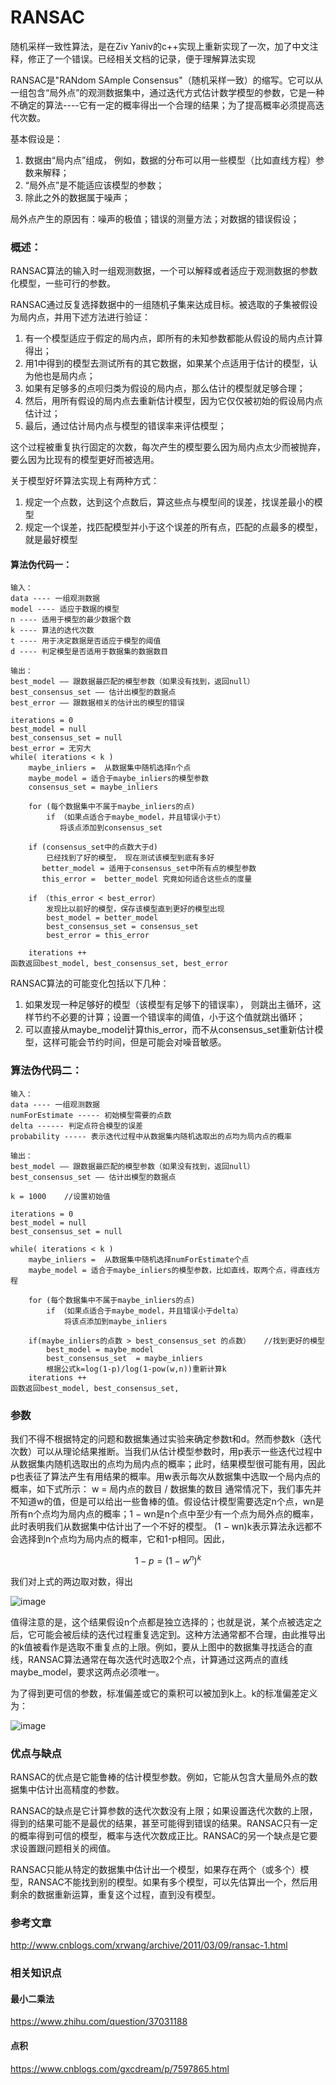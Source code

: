 # RANSAC
随机采样一致性算法，是在Ziv Yaniv的c++实现上重新实现了一次，加了中文注释，修正了一个错误。已经相关文档的记录，便于理解算法实现

RANSAC是"RANdom SAmple Consensus"（随机采样一致）的缩写。它可以从一组包含“局外点”的观测数据集中，通过迭代方式估计数学模型的参数，它是一种不确定的算法----它有一定的概率得出一个合理的结果；为了提高概率必须提高迭代次数。

基本假设是：
1. 数据由“局内点”组成， 例如，数据的分布可以用一些模型（比如直线方程）参数来解释；
2. “局外点”是不能适应该模型的参数；
3. 除此之外的数据属于噪声；

局外点产生的原因有：噪声的极值；错误的测量方法；对数据的错误假设；

### 概述：
RANSAC算法的输入时一组观测数据，一个可以解释或者适应于观测数据的参数化模型，一些可行的参数。

RANSAC通过反复选择数据中的一组随机子集来达成目标。被选取的子集被假设为局内点，并用下述方法进行验证：

1. 有一个模型适应于假定的局内点，即所有的未知参数都能从假设的局内点计算得出；
2. 用1中得到的模型去测试所有的其它数据，如果某个点适用于估计的模型，认为他也是局内点；
3. 如果有足够多的点呗归类为假设的局内点，那么估计的模型就足够合理；
4. 然后，用所有假设的局内点去重新估计模型，因为它仅仅被初始的假设局内点估计过；
5. 最后，通过估计局内点与模型的错误率来评估模型；

这个过程被重复执行固定的次数，每次产生的模型要么因为局内点太少而被抛弃，要么因为比现有的模型更好而被选用。

关于模型好坏算法实现上有两种方式：
1. 规定一个点数，达到这个点数后，算这些点与模型间的误差，找误差最小的模型
2. 规定一个误差，找匹配模型并小于这个误差的所有点，匹配的点最多的模型，就是最好模型
 
#### 算法伪代码一：

```
输入：
data ---- 一组观测数据
model ---- 适应于数据的模型
n ---- 适用于模型的最少数据个数
k ---- 算法的迭代次数
t ---- 用于决定数据是否适应于模型的阈值
d ---- 判定模型是否适用于数据集的数据数目

输出：
best_model —— 跟数据最匹配的模型参数（如果没有找到，返回null）
best_consensus_set —— 估计出模型的数据点
best_error —— 跟数据相关的估计出的模型的错误

iterations = 0
best_model = null
best_consensus_set = null
best_error = 无穷大
while( iterations < k )
    maybe_inliers =  从数据集中随机选择n个点
    maybe_model = 适合于maybe_inliers的模型参数
    consensus_set = maybe_inliers

    for (每个数据集中不属于maybe_inliers的点)
        if （如果点适合于maybe_model，并且错误小于t）
           将该点添加到consensus_set

    if (consensus_set中的点数大于d)
        已经找到了好的模型， 现在测试该模型到底有多好
       better_model = 适用于consensus_set中所有点的模型参数
       this_error =  better_model 究竟如何适合这些点的度量
    
    if （this_error < best_error）
        发现比以前好的模型，保存该模型直到更好的模型出现
        best_model = better_model
        best_consensus_set = consensus_set
        best_error = this_error

    iterations ++
函数返回best_model, best_consensus_set, best_error
```
RANSAC算法的可能变化包括以下几种：
1. 如果发现一种足够好的模型（该模型有足够下的错误率）， 则跳出主循环，这样节约不必要的计算；设置一个错误率的阈值，小于这个值就跳出循环；
2. 可以直接从maybe_model计算this_error，而不从consensus_set重新估计模型，这样可能会节约时间，但是可能会对噪音敏感。


### 算法伪代码二：

```
输入：
data ---- 一组观测数据
numForEstimate ----- 初始模型需要的点数
delta ------ 判定点符合模型的误差
probability ----- 表示迭代过程中从数据集内随机选取出的点均为局内点的概率

输出：
best_model —— 跟数据最匹配的模型参数（如果没有找到，返回null）
best_consensus_set —— 估计出模型的数据点

k = 1000	//设置初始值

iterations = 0
best_model = null
best_consensus_set = null

while( iterations < k )
    maybe_inliers =  从数据集中随机选择numForEstimate个点
    maybe_model = 适合于maybe_inliers的模型参数，比如直线，取两个点，得直线方程

    for (每个数据集中不属于maybe_inliers的点)
        if （如果点适合于maybe_model，并且错误小于delta）
            将该点添加到maybe_inliers

    if(maybe_inliers的点数 > best_consensus_set 的点数）	//找到更好的模型
        best_model = maybe_model
        best_consensus_set  = maybe_inliers
        根据公式k=log(1-p)/log(1-pow(w,n))重新计算k
    iterations ++
函数返回best_model, best_consensus_set,
```




### 参数
我们不得不根据特定的问题和数据集通过实验来确定参数t和d。然而参数k（迭代次数）可以从理论结果推断。当我们从估计模型参数时，用p表示一些迭代过程中从数据集内随机选取出的点均为局内点的概率；此时，结果模型很可能有用，因此p也表征了算法产生有用结果的概率。用w表示每次从数据集中选取一个局内点的概率，如下式所示：
    w = 局内点的数目 / 数据集的数目
通常情况下，我们事先并不知道w的值，但是可以给出一些鲁棒的值。假设估计模型需要选定n个点，wn是所有n个点均为局内点的概率；1 − wn是n个点中至少有一个点为局外点的概率，此时表明我们从数据集中估计出了一个不好的模型。 (1 − wn)k表示算法永远都不会选择到n个点均为局内点的概率，它和1-p相同。因此，

```math
1-p=(1 - w^n)^k
```

我们对上式的两边取对数，得出

![image](https://pic002.cnblogs.com/images/2011/21602/2011030818233619.png)
    
值得注意的是，这个结果假设n个点都是独立选择的；也就是说，某个点被选定之后，它可能会被后续的迭代过程重复选定到。这种方法通常都不合理，由此推导出的k值被看作是选取不重复点的上限。例如，要从上图中的数据集寻找适合的直线，RANSAC算法通常在每次迭代时选取2个点，计算通过这两点的直线maybe_model，要求这两点必须唯一。

为了得到更可信的参数，标准偏差或它的乘积可以被加到k上。k的标准偏差定义为：

![image](https://pic002.cnblogs.com/images/2011/21602/2011030818234870.png)

### 优点与缺点
 RANSAC的优点是它能鲁棒的估计模型参数。例如，它能从包含大量局外点的数据集中估计出高精度的参数。
 
 RANSAC的缺点是它计算参数的迭代次数没有上限；如果设置迭代次数的上限，得到的结果可能不是最优的结果，甚至可能得到错误的结果。RANSAC只有一定的概率得到可信的模型，概率与迭代次数成正比。RANSAC的另一个缺点是它要求设置跟问题相关的阀值。
 
 RANSAC只能从特定的数据集中估计出一个模型，如果存在两个（或多个）模型，RANSAC不能找到别的模型。如果有多个模型，可以先估算出一个，然后用剩余的数据重新运算，重复这个过程，直到没有模型。
 
###  参考文章
http://www.cnblogs.com/xrwang/archive/2011/03/09/ransac-1.html

### 相关知识点
#### 最小二乘法
https://www.zhihu.com/question/37031188

#### 点积
https://www.cnblogs.com/gxcdream/p/7597865.html
